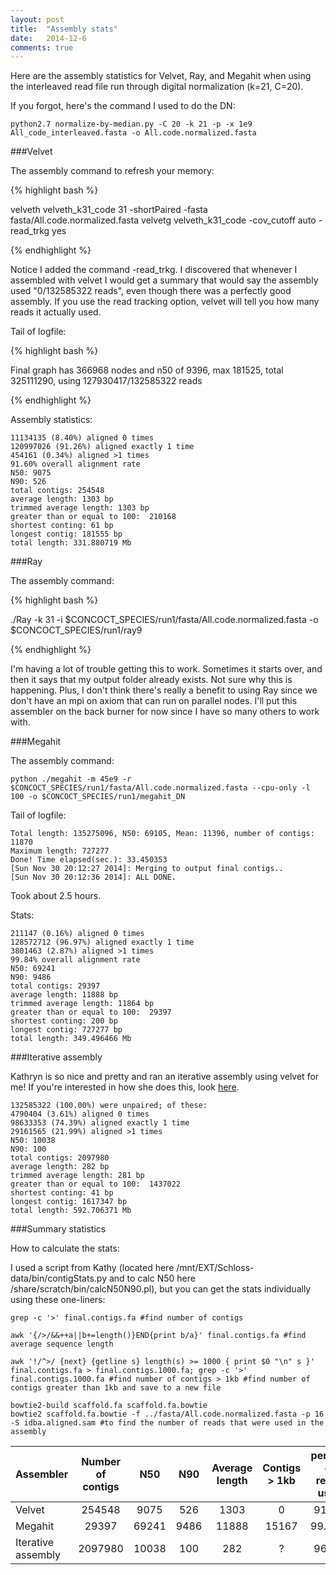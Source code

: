 ```yaml
---
layout: post
title:  "Assembly stats"
date:   2014-12-6
comments: true
---
```


Here are the assembly statistics for Velvet, Ray, and Megahit when using the interleaved read file run through digital normalization (k=21, C=20).

If you forgot, here's the command I used to do the DN:

~~~~
python2.7 normalize-by-median.py -C 20 -k 21 -p -x 1e9 All_code_interleaved.fasta -o All.code.normalized.fasta
~~~~

###Velvet

The assembly command to refresh your memory:

{% highlight bash %}

velveth velveth_k31_code 31 -shortPaired -fasta fasta/All.code.normalized.fasta
velvetg velveth_k31_code -cov_cutoff auto -read_trkg yes

{% endhighlight %}

Notice I added the command -read_trkg. I discovered that whenever I assembled with velvet I would get a summary that would say the assembly used "0/132585322 reads", even though there was a perfectly good assembly. If you use the read tracking option, velvet will tell you how many reads it actually used. 


Tail of logfile:

{% highlight bash %}

Final graph has 366968 nodes and n50 of 9396, max 181525, total 325111290, using
 127930417/132585322 reads
 
{% endhighlight %}

Assembly statistics:

~~~~
11134135 (8.40%) aligned 0 times
120997026 (91.26%) aligned exactly 1 time
454161 (0.34%) aligned >1 times
91.60% overall alignment rate
N50: 9075
N90: 526
total contigs: 254548
average length: 1303 bp
trimmed average length: 1303 bp
greater than or equal to 100:  210168
shortest conting: 61 bp
longest contig: 181555 bp
total length: 331.880719 Mb
~~~~

###Ray

The assembly command:

{% highlight bash %}

./Ray -k 31 -i $CONCOCT_SPECIES/run1/fasta/All.code.normalized.fasta -o $CONCOCT_SPECIES/run1/ray9

{% endhighlight %}

I'm having a lot of trouble getting this to work. Sometimes it starts over, and then it says that my output folder already exists. Not sure why this is happening. Plus, I don't think there's really a benefit to using Ray since we don't have an mpi on axiom that can run on parallel nodes. I'll put this assembler on the back burner for now since I have so many others to work with.

###Megahit

The assembly command:

~~~~
python ./megahit -m 45e9 -r $CONCOCT_SPECIES/run1/fasta/All.code.normalized.fasta --cpu-only -l 100 -o $CONCOCT_SPECIES/run1/megahit_DN
~~~~

Tail of logfile:

~~~~
Total length: 135275096, N50: 69105, Mean: 11396, number of contigs: 11870
Maximum length: 727277
Done! Time elapsed(sec.): 33.450353
[Sun Nov 30 20:12:27 2014]: Merging to output final contigs..
[Sun Nov 30 20:12:36 2014]: ALL DONE.
~~~~

Took about 2.5 hours.

Stats:

~~~~
211147 (0.16%) aligned 0 times
128572712 (96.97%) aligned exactly 1 time
3801463 (2.87%) aligned >1 times
99.84% overall alignment rate
N50: 69241
N90: 9486
total contigs: 29397
average length: 11888 bp
trimmed average length: 11864 bp
greater than or equal to 100:  29397
shortest conting: 200 bp
longest contig: 727277 bp
total length: 349.496466 Mb
~~~~

###Iterative assembly

Kathryn is so nice and pretty and ran an iterative assembly using velvet for me! If you're interested in how she does this, look [here](https://kdiverson.github.io/2014/12/03/iterative-assemblies.html).

~~~~
132585322 (100.00%) were unpaired; of these:
4790404 (3.61%) aligned 0 times
98633353 (74.39%) aligned exactly 1 time
29161565 (21.99%) aligned >1 times
N50: 10038
N90: 100
total contigs: 2097980
average length: 282 bp
trimmed average length: 281 bp
greater than or equal to 100:  1437022
shortest conting: 41 bp
longest contig: 1617347 bp
total length: 592.706371 Mb
~~~~

###Summary statistics 

How to calculate the stats:

I used a script from Kathy (located here /mnt/EXT/Schloss-data/bin/contigStats.py and to calc N50 here /share/scratch/bin/calcN50N90.pl), but you can get the stats individually using these one-liners:

~~~~
grep -c '>' final.contigs.fa #find number of contigs

awk '{/>/&&++a||b+=length()}END{print b/a}' final.contigs.fa #find average sequence length

awk '!/^>/ {next} {getline s} length(s) >= 1000 { print $0 "\n" s }' final.contigs.fa > final.contigs.1000.fa; grep -c '>' final.contigs.1000.fa #find number of contigs > 1kb #find number of contigs greater than 1kb and save to a new file

bowtie2-build scaffold.fa scaffold.fa.bowtie
bowtie2 scaffold.fa.bowtie -f ../fasta/All.code.normalized.fasta -p 16 -S idba.aligned.sam #to find the number of reads that were used in the assembly
~~~~



Assembler | Number of contigs | N50 | N90 | Average length | Contigs > 1kb | percent of reads used | contig file name
:--------|:--------:|:--------:|:--------:|:------------:|:------------:|:------------:|--------:
Velvet | 254548 | 9075 | 526 | 1303 | 0 |    91.6% | velveth_k31_code/contigs.fa
Megahit | 29397 | 69241 | 9486 | 11888 |    15167 | 99.84% | megahit_DN/final.contigs.fa
Iterative assembly | 2097980 | 10038 | 100 | 282 | ? | 96.4% 



